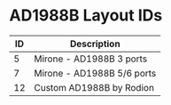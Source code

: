 # AD1988B Layout IDs

| ID | Description |
|---|---|
| 5 | Mirone - AD1988B 3 ports |
| 7 | Mirone - AD1988B 5/6 ports |
| 12 | Custom AD1988B by Rodion |
